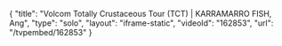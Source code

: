 {
    "title": "Volcom Totally Crustaceous Tour (TCT) | KARRAMARRO FISH, Ang",
    "type": "solo",
    "layout": "iframe-static",
    "videoId": "162853",
    "url": "\/tvpembed\/162853"
}